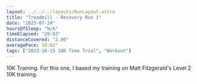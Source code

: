 ```yaml
---
layout: ../../../layouts/RunLayout.astro
title: "Treadmill - Recovery Run 1"
date: "2023-07-24"
hoursOfSleep: "N/A"
timeElapsed: "20:03"
distanceCovered: "2.00"
averagePace: 10:02"
tags: ["2023-10-15 10K Time Trial", "Workout"]
---
```


10K Training. For this one, I based my training on Matt Fitzgerald's Level 2 10K training.
